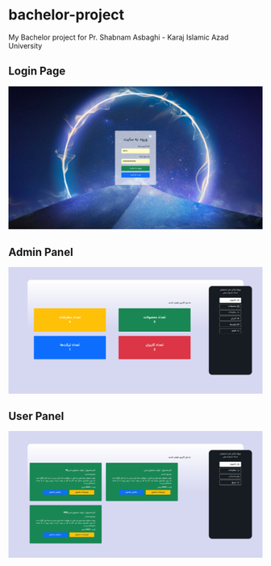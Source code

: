 # bachelor-project
My Bachelor project for Pr. Shabnam Asbaghi - Karaj Islamic Azad University

## Login Page
![Login Page](https://github.com/realxoman/bachelor-project/blob/master/screenshots/login.jpg?raw=true)

## Admin Panel
![Admin Panel](https://github.com/realxoman/bachelor-project/blob/master/screenshots/adminpanel.png?raw=true)


## User Panel
![User Panel](https://github.com/realxoman/bachelor-project/blob/master/screenshots/usercp.png?raw=true)